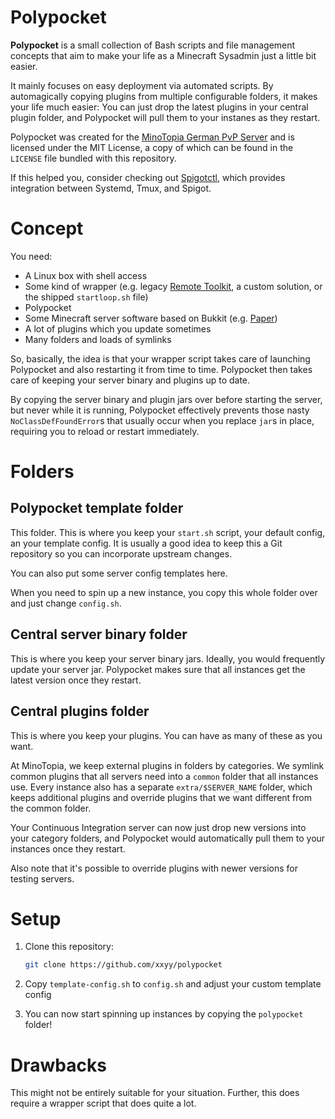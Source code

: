 # Polypocket

**Polypocket** is a small collection of Bash scripts and
file management concepts that aim to make your life
as a Minecraft Sysadmin just a little bit easier.

It mainly focuses on easy deployment via automated
scripts. By automagically copying plugins from
multiple configurable folders, it makes your
life much easier: You can just drop the latest
plugins in your central plugin folder, and
Polypocket will pull them to your instanes
as they restart.

Polypocket was created for the [MinoTopia German PvP Server](https://github.com/minotopiame)
and is licensed under the MIT License, a copy of which
can be found in the `LICENSE` file bundled
with this repository.

If this helped you, consider checking out [Spigotctl](https://gist.github.com/xxyy/f3327e2642a07fe2fac42597b583e929),
which provides integration between Systemd, Tmux, and Spigot.

# Concept

You need:

 * A Linux box with shell access
 * Some kind of wrapper (e.g. legacy [Remote Toolkit](https://bukkit.org/threads/remotetoolkit-restarts-crash-detection-auto-saves-remote-console.674/), 
    a custom solution, or the shipped `startloop.sh` file)
 * Polypocket
 * Some Minecraft server software based on Bukkit (e.g. [Paper](https://aquifermc.org/))
 * A lot of plugins which you update sometimes
 * Many folders and loads of symlinks

So, basically, the idea is that your wrapper script takes
care of launching Polypocket and also restarting it
from time to time. Polypocket then takes care of keeping
your server binary and plugins up to date.

By copying the server binary and plugin jars over before
starting the server, but never while it is running,
Polypocket effectively prevents those nasty
`NoClassDefFoundError`s that usually occur when you
replace `jar`s in place, requiring you to reload
or restart immediately.

# Folders

## Polypocket template folder

This folder. This is where you keep your `start.sh` script,
your default config, an your template config. It is usually
a good idea to keep this a Git repository so you can
incorporate upstream changes.

You can also put some server config templates here.

When you need to spin up a new instance, you copy this
whole folder over and just change `config.sh`.

## Central server binary folder

This is where you keep your server binary jars. Ideally,
you would frequently update your server jar. Polypocket
makes sure that all instances get the latest version
once they restart.

## Central plugins folder

This is where you keep your plugins. You can have as many of
these as you want.

At MinoTopia, we keep external plugins
in folders by categories. We symlink common plugins that
all servers need into a `common` folder that all
instances use. Every instance also has a separate 
`extra/$SERVER_NAME` folder, which keeps additional
plugins and override plugins that we want different
from the common folder.

Your Continuous Integration server can now just
drop new versions into your category folders, and
Polypocket would automatically pull them to your
instances once they restart.

Also note that it's possible to override plugins
with newer versions for testing servers.

# Setup

 1. Clone this repository:
     ```bash
     git clone https://github.com/xxyy/polypocket
     ```

 2. Copy `template-config.sh` to `config.sh` and
     adjust your custom template config

 3. You can now start spinning up instances by
     copying the `polypocket` folder!

# Drawbacks

This might not be entirely suitable for your situation.
Further, this does require a wrapper script that does
quite a lot.
